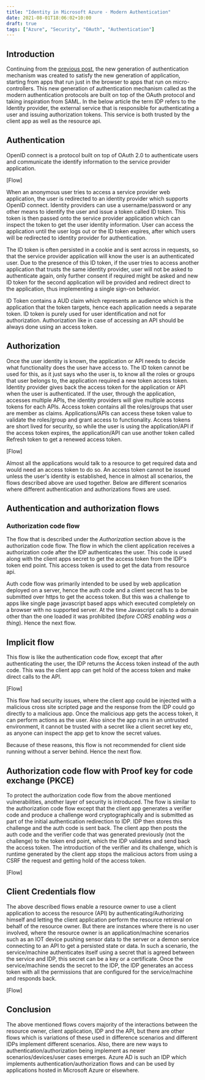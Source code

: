 ```yaml
---
title: "Identity in Microsoft Azure - Modern Authentication"
date: 2021-08-01T18:06:02+10:00
draft: true 
tags: ["Azure", "Security", "OAuth", "Authentication"]
---
```


## Introduction
Continuing from the [previous post](/content/post/securingusingazure-part1.md), the new generation of authentication mechanism was created to satisfy the new generation of application, starting from apps that run just in the browser to apps that run on micro-controllers. This new generation of authentication mechanism called as the modern authentication protocols are built on top of the OAuth protocol and taking inspiration from SAML.
In the below article the term IDP refers to the Identity provider, the external service that is responsible for authenticating a user and issuing authorization tokens. This service is both trusted by the client app as well as the resource api.

## Authentication
OpenID connect is a protocol built on top of OAuth 2.0 to authenticate users and communicate the identify information to the service provider application. 

[Flow]

When an anonymous user tries to access a service provider web application, the user is redirected to an identity provider which supports OpenID connect.  Identity providers can use a username/password or any other means to identify the user and issue a token called ID token. This token is then passed onto the service provider application which can inspect the token to get the user identity information. User can access the application until the user logs out or the ID token expires, after which users will be redirected to identity provider for authentication.

The ID token is often persisted in a cookie and is sent across in requests, so that the service provider application will know the user is an authenticated user. 
Due to the presence of this ID token, if the user tries to access another application that trusts the same identity provider, user will not be asked to authenticate again, only further consent if required might be asked and new ID token for the second application will be provided and redirect direct to the application, thus implementing a single sign-on behavior.

ID Token contains a AUD claim which represents an audience which is the application that the token targets, hence each application needs a separate token. ID token is purely used for user identification and not for authorization. Authorization like in case of accessing an API should be always done using an access token.

## Authorization
Once the user identity is known, the application or API needs to decide what functionality does the user have access to. The ID token cannot be used for this, as it just says who the user is, to know all the roles or groups that user belongs to, the application required a new token access token. Identity provider gives back the access token for the application or API when the user is authenticated. 
If the user, through the application, accesses multiple APIs, the identity providers will give multiple access tokens for each APIs. 
Access token contains all the roles/groups that user are member as claims. Applications/APIs can access these token value to validate the roles/group and grant access to functionality.
Access tokens are short lived for security, so while the user is using the application/API if the access token expires, the application/API can use another token called Refresh token to get a renewed access token. 

[Flow]

 Almost all the applications would talk to a resource to get required data and would need an access token to do so. An access token cannot be issued unless the user's identity is  established, hence in almost all scenarios, the flows described above are used together. Below are different scenarios where different authentication and authorizations flows are used.

## Authentication and authorization flows

### Authorization code flow
The flow that is described under the *Authorization* section above is the authorization code flow. The flow in which the client application receives a authorization code after the IDP authenticates the user. This code is used along with the client apps secret to get the access token from the IDP's token end point. This access token is used to get the data from resource api.

Auth code flow was primarily intended to be used by web application deployed on a server, hence the auth code and a client secret has to be submitted over https to get the access token. But this was a challenge to apps like single page javascript based apps which executed completely on a browser with no supported server. At the time Javascript calls to a domain other than the one loaded it was prohibited (*before CORS enabling was a thing*). Hence the next flow.

## Implicit flow
This flow is like the authentication code flow, except that after authenticating the user, the IDP returns the Access token instead of the auth code. This was the client app can get hold of the access token and make direct calls to the API.

[Flow]

This flow had security issues, where the client app could be injected with a malicious cross site scripted page and the response from the IDP could go directly to a malicious app. Once the malicious app gets the access token, it can perform actions as the user. 
Also since the app runs in an untrusted environment, it cannot be trusted with a secret like a client secret key etc, as anyone can inspect the app get to know the secret values. 

Because of these reasons, this flow is not recommended for client side running without a server behind. Hence the next flow.

## Authorization code flow with Proof key for code exchange (PKCE)
To protect the authorization code flow from the above mentioned vulnerabilities, another layer of security is introduced. The flow is similar to the authorization code flow except that the client app generates a verifier code and produce a challenge word cryptographically and is submitted as part of the initial authentication redirection to IDP.
IDP then stores this challenge and the auth code is sent back. The client app then posts the auth code and the verifier code that was generated previously (not the challenge) to the token end point, which the IDP validates and send back the access token.
The introduction of the verifier and its challenge, which is runtime generated by the client app stops the malicious actors from using a CSRF the request and getting hold of the access token. 
 
[Flow]

## Client Credentials flow
The above described flows enable a resource owner to use a client application to access the resource (API) by authenticating/Authorizing himself and letting the client application perform the resource retrieval on behalf of the resource owner. But there are instances where there is no user involved, where the resource owner is an application/machine scenarios such as an IOT device pushing sensor data to the server or a demon service connecting to an API to get a persisted state or data. In such a scenario, the service/machine authenticates itself using a secret that is agreed between the service and IDP, this secret can be a key or a certificate. Once the service/machine sends the secret to the IDP, the IDP generates an access token with all the permissions that are configured for the service/machine and responds back.

[Flow]

## Conclusion
The above mentioned flows covers majority of the interactions between the resource owner, client application, IDP and the API, but there are other flows which is variations of these used in difference scenarios and different IDPs implement different scenarios. Also, there are new ways to authentication/authorization being implement as newer scenarios/devices/user cases emerges.
Azure AD is such an IDP which implements authentication/authorization flows and can be used by applications hosted in Microsoft Azure or elsewhere. 
